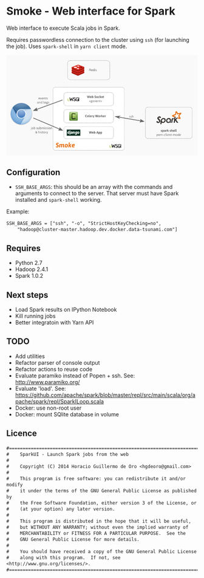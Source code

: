Smoke - Web interface for Spark
===============================

Web interface to execute Scala jobs in Spark.

Requires passwordless connection to the cluster using `ssh` (for launching the job). Uses `spark-shell` in `yarn client` mode.

![Architecture](/architecture.png?raw=true)

Configuration
-------------

* `SSH_BASE_ARGS`: this should be an array with the commands and arguments to connect
  to the server. That server must have Spark installed and `spark-shell` working.

Example:

    SSH_BASE_ARGS = ["ssh", "-o", "StrictHostKeyChecking=no",
        "hadoop@cluster-master.hadoop.dev.docker.data-tsunami.com"]


Requires
--------

* Python 2.7
* Hadoop 2.4.1
* Spark 1.0.2

Next steps
----------

* Load Spark results on IPython Notebook
* Kill running jobs
* Better integratoin with Yarn API

TODO
----

* Add utilities
* Refactor parser of console output
* Refactor actions to reuse code
* Evaluate paramiko instead of Popen + ssh. See: http://www.paramiko.org/
* Evaluate 'load'. See: https://github.com/apache/spark/blob/master/repl/src/main/scala/org/apache/spark/repl/SparkILoop.scala
* Docker: use non-root user
* Docker: mount SQlite database in volume

Licence
-------

    #===============================================================================
    #    SparkUI - Launch Spark jobs from the web
    #
    #    Copyright (C) 2014 Horacio Guillermo de Oro <hgdeoro@gmail.com>
    #
    #    This program is free software: you can redistribute it and/or modify
    #    it under the terms of the GNU General Public License as published by
    #    the Free Software Foundation, either version 3 of the License, or
    #    (at your option) any later version.
    #
    #    This program is distributed in the hope that it will be useful,
    #    but WITHOUT ANY WARRANTY; without even the implied warranty of
    #    MERCHANTABILITY or FITNESS FOR A PARTICULAR PURPOSE.  See the
    #    GNU General Public License for more details.
    #
    #    You should have received a copy of the GNU General Public License
    #    along with this program.  If not, see <http://www.gnu.org/licenses/>.
    #===============================================================================

